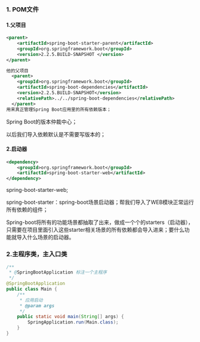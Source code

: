 ### 1. POM文件

#### 1.父项目

```xml
<parent>
    <artifactId>spring-boot-starter-parent</artifactId>
    <groupId>org.springframework.boot</groupId>
    <version>2.2.5.BUILD-SNAPSHOT </version>
</parent>

他的父项目
  <parent>
    <groupId>org.springframework.boot</groupId>
    <artifactId>spring-boot-dependencies</artifactId>
    <version>2.2.5.BUILD-SNAPSHOT</version>
    <relativePath>../../spring-boot-dependencies</relativePath>
  </parent>
用来真正管理Spring Boot应用里的所有依赖版本；
```

Spring Boot的版本仲裁中心；

以后我们导入依赖默认是不需要写版本的；

#### 2.启动器

```xml
<dependency>
    <groupId>org.springframework.boot</groupId>
    <artifactId>spring-boot-starter-web</artifactId>
</dependency>
```

spring-boot-starter-web;

​	spring-boot-starter：spring-boot场景启动器；帮我们导入了WEB模块正常运行所有依赖的组件；

Spring-boot将所有的功能场景都抽取了出来，做成一个个的starters（启动器），只需要在项目里面引入这些starter相关场景的所有依赖都会导入进来；要什么功能就导入什么场景的启动器。

### 2.主程序类，主入口类

```java
/**
 * @SpringBootApplication 标注一个主程序
 */
@SpringBootApplication
public class Main {
    /**
     * 应用启动
     * @param args
     */
    public static void main(String[] args) {
        SpringApplication.run(Main.class);
    }
}
```

